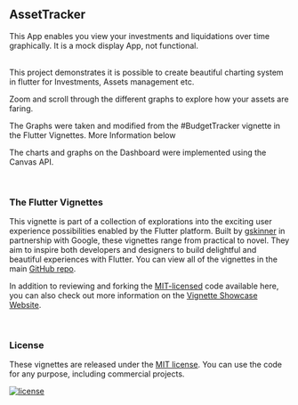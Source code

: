 
## AssetTracker

This App enables you view your investments and liquidations over time graphically. It is a mock display App, not functional.

<br/>
This project demonstrates it is possible to create beautiful charting system in flutter for Investments, Assets management etc.

Zoom and scroll through the different graphs to explore how your assets are faring.

The Graphs were taken and modified from the #BudgetTracker vignette in the Flutter Vignettes. More Information below

The charts and graphs on the Dashboard were implemented using the Canvas API.

<br />

### The Flutter Vignettes

This vignette is part of a collection of explorations into the exciting user experience possibilities enabled by the Flutter platform. Built by [gskinner](https://gskinner.com) in partnership with Google, these vignettes range from practical to novel. They aim to inspire both developers and designers to build delightful and beautiful experiences with Flutter. You can view all of the vignettes in the main [GitHub repo](https://github.com/gskinnerTeam/flutter_vignettes). 

In addition to reviewing and forking the [MIT-licensed](LICENSE.md) code available here, you can also check out more information on the [Vignette Showcase Website](https://flutter.gskinner.com). 

<br />

### License

These vignettes are released under the [MIT license](LICENSE.md). You can use the code for any purpose, including commercial projects.

[![license](https://img.shields.io/badge/License-MIT-yellow.svg)](https://opensource.org/licenses/MIT)

<br />